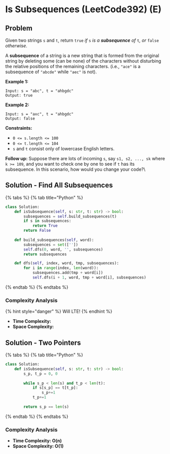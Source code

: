 # Is Subsequences (LeetCode392) (E)

## Problem

Given two strings `s` and `t`, return `true` _if_ `s` _is a **subsequence** of_ `t`_, or_ `false` _otherwise_.

A **subsequence** of a string is a new string that is formed from the original string by deleting some (can be none) of the characters without disturbing the relative positions of the remaining characters. (i.e., `"ace"` is a subsequence of `"abcde"` while `"aec"` is not).

**Example 1:**

```
Input: s = "abc", t = "ahbgdc"
Output: true
```

**Example 2:**

```
Input: s = "axc", t = "ahbgdc"
Output: false
```

**Constraints:**

* `0 <= s.length <= 100`
* `0 <= t.length <= 104`
* `s` and `t` consist only of lowercase English letters.

&#x20;**Follow up:** Suppose there are lots of incoming `s`, say `s1, s2, ..., sk` where `k >= 109`, and you want to check one by one to see if `t` has its subsequence. In this scenario, how would you change your code?\


## Solution - Find All Subsequences

{% tabs %}
{% tab title="Python" %}
```python
class Solution:
    def isSubsequence(self, s: str, t: str) -> bool:
        subsequences = self.build_subsequences(t)
        if s in subsequences:
            return True
        return False
    
    def build_subsequences(self, word):
        subsequences = set([''])
        self.dfs(0, word, '', subsequences)
        return subsequences

    def dfs(self, index, word, tmp, subsequences):
        for i in range(index, len(word)):
            subsequences.add(tmp + word[i])
            self.dfs(i + 1, word, tmp + word[i], subsequences)
```
{% endtab %}
{% endtabs %}

### Complexity Analysis

{% hint style="danger" %}
Will LTE!
{% endhint %}

* **Time Complexity:**
* **Space Complexity:**



## Solution - Two Pointers

{% tabs %}
{% tab title="Python" %}
```python
class Solution:
    def isSubsequence(self, s: str, t: str) -> bool:
        s_p, t_p = 0, 0
        
        while s_p < len(s) and t_p < len(t):
            if s[s_p] == t[t_p]:
                s_p+=1
            t_p+=1
        
        return s_p == len(s)
```
{% endtab %}
{% endtabs %}

### Complexity Analysis

* **Time Complexity: O(n)**
* **Space Complexity: O(1)**
